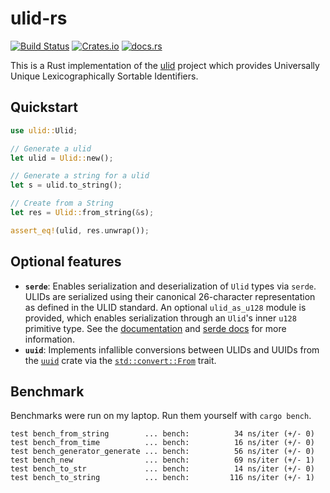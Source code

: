 # ulid-rs

[![Build Status](https://travis-ci.org/dylanhart/ulid-rs.svg?branch=master)](https://travis-ci.org/dylanhart/ulid-rs)
[![Crates.io](https://img.shields.io/crates/v/ulid.svg)](https://crates.io/crates/ulid)
[![docs.rs](https://docs.rs/ulid/badge.svg)](https://docs.rs/ulid)

This is a Rust implementation of the [ulid][ulid] project which provides
Universally Unique Lexicographically Sortable Identifiers.

## Quickstart

```rust
use ulid::Ulid;

// Generate a ulid
let ulid = Ulid::new();

// Generate a string for a ulid
let s = ulid.to_string();

// Create from a String
let res = Ulid::from_string(&s);

assert_eq!(ulid, res.unwrap());
```

[ulid]: https://github.com/alizain/ulid

## Optional features

* **`serde`**: Enables serialization and deserialization of `Ulid` types via `serde`. ULIDs are serialized using their canonical 26-character representation as defined in the ULID standard. An optional `ulid_as_u128` module is provided, which enables serialization through an `Ulid`'s inner `u128` primitive type. See the [documentation](https://docs.rs/ulid/latest/ulid/serde/index.html) and [serde docs](https://serde.rs/field-attrs.html#with) for more information.
* **`uuid`**: Implements infallible conversions between ULIDs and UUIDs from the [`uuid`](https://github.com/uuid-rs/uuid) crate via the [`std::convert::From`](https://doc.rust-lang.org/std/convert/trait.From.html) trait.

## Benchmark

Benchmarks were run on my laptop. Run them yourself with `cargo bench`.

```text
test bench_from_string        ... bench:          34 ns/iter (+/- 0)
test bench_from_time          ... bench:          16 ns/iter (+/- 0)
test bench_generator_generate ... bench:          56 ns/iter (+/- 0)
test bench_new                ... bench:          69 ns/iter (+/- 1)
test bench_to_str             ... bench:          14 ns/iter (+/- 0)
test bench_to_string          ... bench:         116 ns/iter (+/- 1)
```
